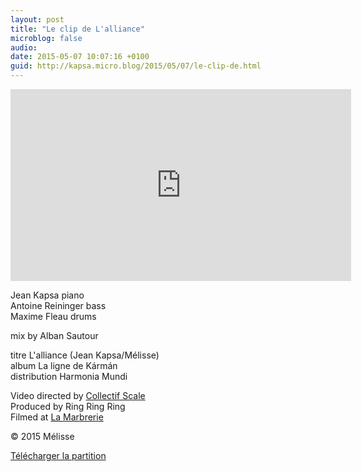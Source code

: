 ```yaml
---
layout: post
title: "Le clip de L'alliance"
microblog: false
audio: 
date: 2015-05-07 10:07:16 +0100
guid: http://kapsa.micro.blog/2015/05/07/le-clip-de.html
---
```

<iframe src="https://player.vimeo.com/video/127064120?title=0&byline=0&portrait=0" width="545" height="307" frameborder="0" allowfullscreen="allowfullscreen"></iframe>

Jean Kapsa piano  
Antoine Reininger bass  
Maxime Fleau drums  

mix by Alban Sautour  

titre L'alliance (Jean Kapsa/Mélisse)  
album La ligne de Kármán  
distribution Harmonia Mundi  

Video directed by <a href="http://www.collectifscale.com">Collectif Scale</a>  
Produced by Ring Ring Ring  
Filmed at <a href="http://lamarbrerie.fr">La Marbrerie</a>  

© 2015 Mélisse  

<a href="http://kapsa.fr/img/L'alliance%20-%20Jean%20Kapsa.pdf">Télécharger la partition</a>

